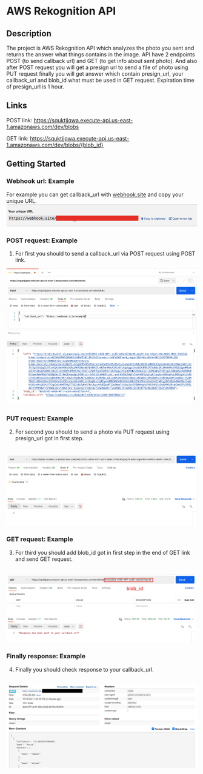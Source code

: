 # AWS Rekognition API

## Description
The project is AWS Rekognition API which analyzes the photo you sent and returns the answer what things contains in the image. API have 2 endpoints POST (to send callback url) and GET (to get info about sent photo). And also after POST request you will get a presign url to send a file of photo using PUT request finally you will get answer which contain presign_url, your callback_url and blob_id what must be used in GET request. Expiration time of presign_url is 1 hour.

## Links
POST link: https://squktjjqwa.execute-api.us-east-1.amazonaws.com/dev/blobs

GET link: https://squktjjqwa.execute-api.us-east-1.amazonaws.com/dev/blobs/{blob_id}

## Getting Started

### Webhook url: Example
For example you can get callback_url with <a href="https://webhook.site/">webhook.site</a> and copy your unique URL.
<br>
<img src="Images/webhook_example.png">

### POST request: Example
1. For first you should to send a callback_url via POST request using POST link.

<img src="Images/post_example.png">
<img src="Images/post_response_example.png">

### PUT request: Example
2. For second you should to send a photo via PUT request using presign_url got in first step.
<br>
<img src="Images/put_example.png">

### GET request: Example
3. For third you should add blob_id got in first step in the end of GET link and send GET request.
<br>
<img src="Images/get_example.png">

### Finally response: Example
4. Finally you should check response to your callback_url.
<br>
<img src="Images/webhook_response_example.png">
